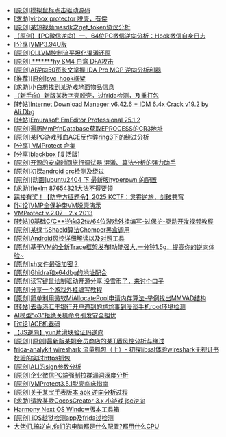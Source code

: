 + [[原创]模拟鼠标点击驱动源码](https://bbs.kanxue.com/thread-286960.htm)
+ [[求助]virbox protector 脱壳，有偿](https://bbs.kanxue.com/thread-286937.htm)
+ [[原创]某短视频mssdk之get_token协议分析](https://bbs.kanxue.com/thread-287008.htm)
+ [【原创】【PC微信逆向】一、64位PC微信逆向分析：Hook微信自身日志](https://bbs.kanxue.com/thread-287010.htm)
+ [[分享]VMP3.94U版](https://bbs.kanxue.com/thread-287018.htm)
+ [[原创]OLLVM控制流平坦化混淆还原](https://bbs.kanxue.com/thread-286151.htm)
+ [[原创] *******hy SM4 白盒 DFA攻击](https://bbs.kanxue.com/thread-285313.htm)
+ [[原创]AI逆向50页长文掌握 IDA Pro MCP 逆向分析利器](https://bbs.kanxue.com/thread-286813.htm)
+ [[推荐][原创]svc_hook框架](https://bbs.kanxue.com/thread-284713.htm)
+ [[求助]小白想找到某游戏地面物品信息](https://bbs.kanxue.com/thread-286974.htm)
+ [（新手向）新版某数字壳脱壳，过frida检测，及重打包](https://bbs.kanxue.com/thread-282858.htm)
+ [[转帖]Internet Download Manager v6.42.6 + IDM 6.4x Crack v19.2 by Ali.Dbg](https://bbs.kanxue.com/thread-281044.htm)
+ [[转帖]Emurasoft EmEditor Professional 25.1.2](https://bbs.kanxue.com/thread-287019.htm)
+ [[原创]遍历MmPfnDatabase获取EPROCESS的CR3地址](https://bbs.kanxue.com/thread-286598.htm)
+ [[原创]某PC游戏残血ACE反作弊ring3下的绕过分析](https://bbs.kanxue.com/thread-284667.htm)
+ [[分享] VMProtect 合集](https://bbs.kanxue.com/thread-265112.htm)
+ [[分享]blackbox [复活版]](https://bbs.kanxue.com/thread-286308.htm)
+ [[原创]开源的安卓时间旅行调试器,混淆、算法分析的强力助手](https://bbs.kanxue.com/thread-286457.htm)
+ [[原创]初探android crc检测及绕过](https://bbs.kanxue.com/thread-285790.htm)
+ [[原创][动画]ubuntu2404 下 最新版hyperpwn 的配置](https://bbs.kanxue.com/thread-286978.htm)
+ [[求助]flexlm 87654321大法不得要领](https://bbs.kanxue.com/thread-286898.htm)
+ [踩楼有奖！【防守方征题令】2025 KCTF：灵霄逆旅，剑破苍穹](https://bbs.kanxue.com/thread-286311.htm)
+ [[讨论]VMP全保护带VM脱壳演示](https://bbs.kanxue.com/thread-283102.htm)
+ [VMProtect v.2.07 - 2.x  2013](https://bbs.kanxue.com/thread-279623.htm)
+ [[转帖]0基础C/C++逆向32位/64位游戏外挂编写-过保护-驱动开发视频教程](https://bbs.kanxue.com/thread-286955.htm)
+ [[原创]某绿书Shaeld算法Chomper黑盒调用](https://bbs.kanxue.com/thread-285705.htm)
+ [[原创]Android风控详细解读以及对照工具](https://bbs.kanxue.com/thread-286120.htm)
+ [[原创]基于VM的全新Trace框架发布!功能强大,一分钟1.5g，提高你的逆向体验~](https://bbs.kanxue.com/thread-285471.htm)
+ [[原创]sh文件最强加密？](https://bbs.kanxue.com/thread-286144.htm)
+ [[原创]Ghidra和x64dbg的地址配合](https://bbs.kanxue.com/thread-286869.htm)
+ [[原创]读写键鼠绘制驱动开源分享 没雪币了，来讨个口子](https://bbs.kanxue.com/thread-286756.htm)
+ [[原创]分享一个游戏外挂编写教程](https://bbs.kanxue.com/thread-286912.htm)
+ [[原创]简单利用微软MiAllocatePool申请内存算法-举例找出MMVAD结构](https://bbs.kanxue.com/thread-286414.htm)
+ [[转帖]去香港汇丰银行开户遇到的尴尬事到漫谈手机root环境检测](https://bbs.kanxue.com/thread-285754.htm)
+ [AI模型“o3”拒绝关机命令引发安全担忧](https://bbs.kanxue.com/thread-287022.htm)
+ [[讨论]ACE机器码](https://bbs.kanxue.com/thread-287017.htm)
+ [【JS逆向】yun片滑块验证码逆向](https://bbs.kanxue.com/thread-286252.htm)
+ [[原创][原创]最新版某姆会员商店的某T盾风控分析与绕过](https://bbs.kanxue.com/thread-286243.htm)
+ [frida-analykit   wireshark 流量抓包（上）- 初探libssl体验wireshark无视证书校验的实时https抓包](https://bbs.kanxue.com/thread-286510.htm)
+ [[原创]ALI的sign参数分析](https://bbs.kanxue.com/thread-284292.htm)
+ [[原创]企业微信PC端强制拉群漏洞深度分析](https://bbs.kanxue.com/thread-286616.htm)
+ [[原创]VMProtect3.5.1脱壳临床指南](https://bbs.kanxue.com/thread-286780.htm)
+ [[原创]关于某宝手表版本 apk 逆向分析过程](https://bbs.kanxue.com/thread-287025.htm)
+ [[求助]请教某款CocosCreator 3.x 小游戏 jsc逆向](https://bbs.kanxue.com/thread-287026.htm)
+ [Harmony Next OS Window版本工具箱](https://bbs.kanxue.com/thread-284829.htm)
+ [[原创] iOS越狱检测app及frida过检测](https://bbs.kanxue.com/thread-277509.htm)
+ [大佬们,搞逆向,你们的电脑都是什么配置?都用什么CPU](https://bbs.kanxue.com/thread-287027.htm)
